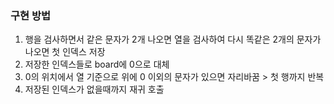 ### 구현 방법
1. 행을 검사하면서 같은 문자가 2개 나오면 열을 검사하여 다시 똑같은 2개의 문자가 나오면 첫 인덱스 저장
2. 저장한 인덱스들로 board에 0으로 대체
3. 0의 위치에서 열 기준으로 위에 0 이외의 문자가 있으면 자리바꿈 > 첫 행까지 반복
4. 저장된 인덱스가 없을때까지 재귀 호출